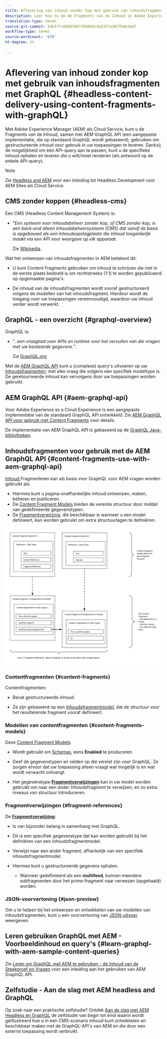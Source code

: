 ```yaml
---
title: Aflevering van inhoud zonder kop met gebruik van inhoudsfragmenten met GraphQL
description: Leer hoe te om de Fragments van de Inhoud in Adobe Experience Manager (AEM) als Cloud Service met GraphQL voor Hoofdloze Levering van Inhoud te gebruiken.
translation-type: tm+mt
source-git-commit: 54b377c6d98398fd5066dc4a3337a3877b9e3ed7
workflow-type: tm+mt
source-wordcount: '670'
ht-degree: 1%

---
```



# Aflevering van inhoud zonder kop met gebruik van inhoudsfragmenten met GraphQL {#headless-content-delivery-using-content-fragments-with-graphQL}

Met Adobe Experience Manager (AEM) als Cloud Service, kunt u de Fragments van de Inhoud, samen met AEM GraphQL API (een aangepaste implementatie, die op standaard GraphQL wordt gebaseerd), gebruiken om gestructureerde inhoud voor gebruik in uw toepassingen te leveren. Dankzij de mogelijkheid om één API-query aan te passen, kunt u de specifieke inhoud ophalen en leveren die u wilt/moet renderen (als antwoord op de enkele API-query).

>[!NOTE]
>
>Zie [Headless and AEM](/help/implementing/developing/headless/introduction.md) voor een inleiding tot Headless Development voor AEM Sites als Cloud Service.

## CMS zonder koppen {#headless-cms}

Een CMS (Headless Content Management System) is:

* &quot;*Een systeem voor inhoudsbeheer zonder kop, of CMS zonder kop, is een back-end alleen inhoudsbeheersysteem (CMS) dat vanaf de basis is opgebouwd als een inhoudsopslagplaats die inhoud toegankelijk maakt via een API voor weergave op elk apparaat.*

   Zie [Wikipedia](https://en.wikipedia.org/wiki/Headless_content_management_system).

Wat het ontwerpen van inhoudsfragmenten in AEM betekent dit:

* U kunt Content Fragments gebruiken om inhoud te schrijven die niet in de eerste plaats bedoeld is om rechtstreeks (1:1) te worden gepubliceerd op opgemaakte pagina&#39;s.

* De inhoud van de inhoudsfragmenten wordt vooraf gestructureerd volgens de modellen van het inhoudsfragment. Hierdoor wordt de toegang voor uw toepassingen vereenvoudigd, waardoor uw inhoud verder wordt verwerkt.

## GraphQL - een overzicht {#graphql-overview}

GraphQL is:

* &quot;*..een vraagtaal voor APIs en runtime voor het vervullen van die vragen met uw bestaande gegevens.*&quot;.

   Zie [GraphQL.org](https://graphql.org)

Met de [AEM GraphQL API](#aem-graphql-api) kunt u (complexe) query&#39;s uitvoeren op uw [Inhoudsfragmenten](/help/assets/content-fragments/content-fragments.md); met elke vraag die volgens een specifiek modeltype is. De geretourneerde inhoud kan vervolgens door uw toepassingen worden gebruikt.

## AEM GraphQL API {#aem-graphql-api}

Voor Adobe Experience as a Cloud Experience is een aangepaste implementatie van de standaard GraphQL API ontwikkeld. Zie [AEM GraphQL API voor gebruik met Content Fragments](/help/assets/content-fragments/graphql-api-content-fragments.md) voor details.

De implementatie van AEM GraphQL API is gebaseerd op de [GraphQL Java-bibliotheken](https://graphql.org/code/#java).

## Inhoudsfragmenten voor gebruik met de AEM GraphQL API {#content-fragments-use-with-aem-graphql-api}

[Inhoud ](#content-fragments) Fragmenteren kan als basis voor GraphQL voor AEM vragen worden gebruikt als:

* Hiermee kunt u pagina-onafhankelijke inhoud ontwerpen, maken, beheren en publiceren.
* De [Content Fragment Models](#content-fragments-models) bieden de vereiste structuur door middel van gedefinieerde gegevenstypen.
* De [Fragmentverwijzing](#fragment-references), die beschikbaar is wanneer u een model definieert, kan worden gebruikt om extra structuurlagen te definiëren.

![Inhoudsfragmenten voor gebruik met ](assets/cfm-nested-01.png "GraphQLContent-fragmenten voor gebruik met GraphQL")

### Contentfragmenten {#content-fragments}

Contentfragmenten:

* Bevat gestructureerde inhoud.

* Ze zijn gebaseerd op een [Inhoudsfragmentmodel](#content-fragments-models), dat de structuur voor het resulterende fragment vooraf definieert.

### Modellen van contentfragmenten {#content-fragments-models}

Deze [Content Fragment Models](/help/assets/content-fragments/content-fragments-models.md):

* Wordt gebruikt om [Schemas](https://graphql.org/learn/schema/), eens **Enabled** te produceren.

* Geef de gegevenstypen en velden op die vereist zijn voor GraphQL. Ze zorgen ervoor dat uw toepassing alleen vraagt wat mogelijk is en wat wordt verwacht ontvangt.

* Het gegevenstype **[Fragmentverwijzingen](#fragment-references)** kan in uw model worden gebruikt om naar een ander Inhoudsfragment te verwijzen, en zo extra niveaus van structuur introduceren.

### Fragmentverwijzingen {#fragment-references}

De **[Fragmentverwijzing](/help/assets/content-fragments/content-fragments-models.md#fragment-reference-nested-fragments)**:

* Is van bijzonder belang in samenhang met GraphQL.

* Dit is een specifiek gegevenstype dat kan worden gebruikt bij het definiëren van een inhoudsfragmentmodel.

* Verwijst naar een ander fragment, afhankelijk van een specifiek inhoudsfragmentmodel.

* Hiermee kunt u gestructureerde gegevens ophalen.

   * Wanneer gedefinieerd als een **multifeed**, kunnen meerdere subfragmenten door het prime-fragment naar verwezen (opgehaald) worden.

### JSON-voorvertoning {#json-preview}

Om u te helpen bij het ontwerpen en ontwikkelen van uw modellen van inhoudsfragmenten, kunt u een voorvertoning van [JSON-uitvoer](/help/assets/content-fragments/content-fragments-json-preview.md) weergeven.

## Leren gebruiken GraphQL met AEM - Voorbeeldinhoud en query&#39;s {#learn-graphql-with-aem-sample-content-queries}

Zie [Leren om GraphQL met AEM te gebruiken - de Inhoud van de Steekproef en Vragen](/help/assets/content-fragments/content-fragments-graphql-samples.md) voor een inleiding aan het gebruiken van AEM GraphQL API.

## Zelfstudie - Aan de slag met AEM headless and GraphQL

Op zoek naar een praktische zelfstudie? Ontdek [Aan de slag met AEM Headless en GraphQL](https://experienceleague.adobe.com/docs/experience-manager-learn/getting-started-with-aem-headless/graphql/overview.html) de zelfstudie van begin tot eind waarin wordt geïllustreerd hoe u in een CMS-scenario inhoud kunt ontwikkelen en beschikbaar maken met de GraphQL-API&#39;s van AEM en die door een externe toepassing wordt verbruikt.
